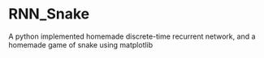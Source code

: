 # RNN_Snake
A python implemented homemade discrete-time recurrent network, and a homemade game of snake using matplotlib
